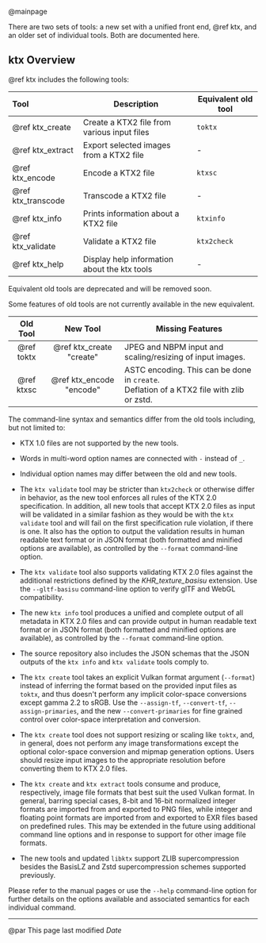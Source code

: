 @mainpage

<!--
 Can't put at start. Doxygen requires page title on first line.
 Copyright 2023 The Khronos Group Inc. 
 SPDX-License-Identifier: Apache-2.0
-->

There are two sets of tools: a new set with a unified front end, @ref ktx, and an older set of individual tools. Both are documented here.

ktx Overview
------------

@ref ktx includes the following tools:

| Tool | Description | Equivalent old tool |
| :--- | ----------- | ------------------- |
| @ref ktx_create | Create a KTX2 file from various input files | `toktx` |
| @ref ktx_extract | Export selected images from a KTX2 file | - |
| @ref ktx_encode | Encode a KTX2 file | `ktxsc` |
| @ref ktx_transcode | Transcode a KTX2 file | - |
| @ref ktx_info | Prints information about a KTX2 file | `ktxinfo` |
| @ref ktx_validate | Validate a KTX2 file | `ktx2check` |
| @ref ktx_help | Display help information about the ktx tools | - |

Equivalent old tools are deprecated and will be removed soon.

Some features of old tools are not currently available in the new equivalent.

| Old Tool | New Tool | Missing Features |
| :------: | :------: | ---------------- |
| @ref toktx  | @ref ktx_create "create" | JPEG and NBPM input and scaling/resizing of input images. |
| @ref ktxsc  | @ref ktx_encode "encode" | ASTC encoding. This can be done in `create`.<br>Deflation of a KTX2 file with zlib or zstd.|

The command-line syntax and semantics differ from the old tools including, but not limited to:

* KTX 1.0 files are not supported by the new tools.

* Words in multi-word option names are connected with `-` instead of `_`.
* Individual option names may differ between the old and new tools.
* The `ktx validate` tool may be stricter than `ktx2check` or otherwise differ in behavior, as the new tool enforces all rules of the KTX 2.0 specification. In addition, all new tools that accept KTX 2.0 files as input will be validated in a similar fashion as they would be with the `ktx validate` tool and will fail on the first specification rule violation, if there is one. It also has the option to output the validation results in human readable text format or in JSON format (both formatted and minified options are available), as controlled by the `--format` command-line option.
* The `ktx validate` tool also supports validating KTX 2.0 files against the additional restrictions defined by the _KHR\_texture\_basisu_ extension. Use the `--gltf-basisu` command-line option to verify glTF and WebGL compatibility.
* The new `ktx info` tool produces a unified and complete output of all metadata in KTX 2.0 files and can provide output in human readable text format or in JSON format (both formatted and minified options are available), as controlled by the `--format` command-line option.
* The source repository also includes the JSON schemas that the JSON outputs of the `ktx info` and `ktx validate` tools comply to.
* The `ktx create` tool takes an explicit Vulkan format argument (`--format`) instead of inferring the format based on the provided input files as `toktx`, and thus doesn't perform any implicit color-space conversions except gamma 2.2 to sRGB. Use the `--assign-tf`, `--convert-tf`, `--assign-primaries`, and the new `--convert-primaries` for fine grained control over color-space interpretation and conversion.
* The `ktx create` tool does not support resizing or scaling like `toktx`, and, in general, does not perform any image transformations except the optional color-space conversion and mipmap generation options. Users should resize input images to the appropriate resolution before converting them to KTX 2.0 files.
* The `ktx create` and `ktx extract` tools consume and produce, respectively, image file formats that best suit the used Vulkan format. In general, barring special cases, 8-bit and 16-bit normalized integer formats are imported from and exported to PNG files, while integer and floating point formats are imported from and exported to EXR files based on predefined rules. This may be extended in the future using additional command line options and in response to support for other image file formats.
* The new tools and updated `libktx` support ZLIB supercompression besides the BasisLZ and Zstd supercompression schemes supported previously.

Please refer to the manual pages or use the `--help` command-line option for further details on the options available and associated semantics for each individual command.

---
@par This page last modified $Date$
